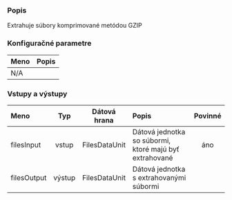 ### Popis

Extrahuje súbory komprimované metódou GZIP

### Konfiguračné parametre

| Meno | Popis |
|:----|:----|
|N/A | |

### Vstupy a výstupy ###

|Meno |Typ | Dátová hrana | Popis | Povinné |
|:--------|:------:|:------:|:-------------|:---------------------:|
|filesInput  |vstup| FilesDataUnit | Dátová jednotka so súbormi, ktoré majú byť extrahované |áno|
|filesOutput |výstup| FilesDataUnit | Dátová jednotka s extrahovanými súbormi ||